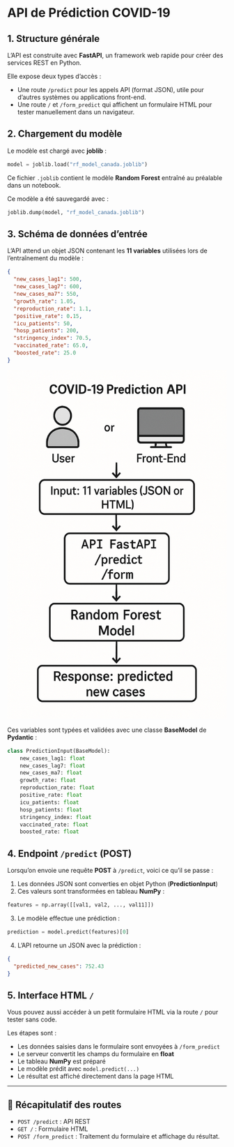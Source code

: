 # API de Prédiction COVID-19

## 1. Structure générale

L’API est construite avec **FastAPI**, un framework web rapide pour créer des services REST en Python.

Elle expose deux types d’accès :

* Une route `/predict` pour les appels API (format JSON), utile pour d’autres systèmes ou applications front-end.
* Une route `/` et `/form_predict` qui affichent un formulaire HTML pour tester manuellement dans un navigateur.

## 2. Chargement du modèle

Le modèle est chargé avec **joblib** :

```python
model = joblib.load("rf_model_canada.joblib")
```

Ce fichier `.joblib` contient le modèle **Random Forest** entraîné au préalable dans un notebook.

Ce modèle a été sauvegardé avec :

```python
joblib.dump(model, "rf_model_canada.joblib")
```

## 3. Schéma de données d’entrée

L’API attend un objet JSON contenant les **11 variables** utilisées lors de l’entraînement du modèle :

```json
{
  "new_cases_lag1": 500,
  "new_cases_lag7": 600,
  "new_cases_ma7": 550,
  "growth_rate": 1.05,
  "reproduction_rate": 1.1,
  "positive_rate": 0.15,
  "icu_patients": 50,
  "hosp_patients": 200,
  "stringency_index": 70.5,
  "vaccinated_rate": 65.0,
  "boosted_rate": 25.0
}
```

<img src="schema_pdt.png" alt="API Structure" width="600" height="800">

Ces variables sont typées et validées avec une classe **BaseModel** de **Pydantic** :

```python
class PredictionInput(BaseModel):
    new_cases_lag1: float
    new_cases_lag7: float
    new_cases_ma7: float
    growth_rate: float
    reproduction_rate: float
    positive_rate: float
    icu_patients: float
    hosp_patients: float
    stringency_index: float
    vaccinated_rate: float
    boosted_rate: float
```

## 4. Endpoint `/predict` (POST)

Lorsqu’on envoie une requête **POST** à `/predict`, voici ce qu’il se passe :

1. Les données JSON sont converties en objet Python (**PredictionInput**)
2. Ces valeurs sont transformées en tableau **NumPy** :

```python
features = np.array([[val1, val2, ..., val11]])
```

3. Le modèle effectue une prédiction :

```python
prediction = model.predict(features)[0]
```

4. L’API retourne un JSON avec la prédiction :

```json
{
  "predicted_new_cases": 752.43
}
```

## 5. Interface HTML `/`

Vous pouvez aussi accéder à un petit formulaire HTML via la route `/` pour tester sans code.

Les étapes sont :

* Les données saisies dans le formulaire sont envoyées à `/form_predict`
* Le serveur convertit les champs du formulaire en **float**
* Le tableau **NumPy** est préparé
* Le modèle prédit avec `model.predict(...)`
* Le résultat est affiché directement dans la page HTML

---

## 🔗 Récapitulatif des routes

* `POST /predict` : API REST
* `GET /` : Formulaire HTML
* `POST /form_predict` : Traitement du formulaire et affichage du résultat.
  